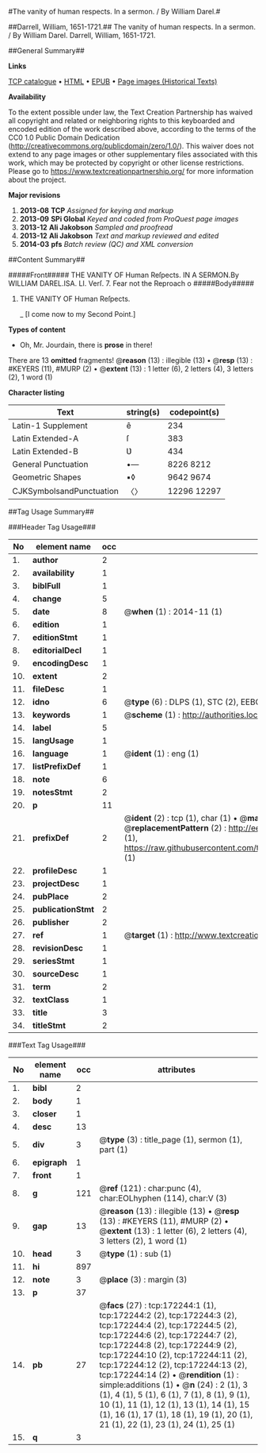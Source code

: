 #The vanity of human respects. In a sermon. / By William Darel.#

##Darrell, William, 1651-1721.##
The vanity of human respects. In a sermon. / By William Darel.
Darrell, William, 1651-1721.

##General Summary##

**Links**

[TCP catalogue](http://www.ota.ox.ac.uk/tcp/)  • 
[HTML](http://tei.it.ox.ac.uk/tcp/Texts-HTML/free/A81/A81881.html)  • 
[EPUB](http://tei.it.ox.ac.uk/tcp/Texts-EPUB/free/A81/A81881.epub) • 
[Page images (Historical Texts)](https://historicaltexts.jisc.ac.uk/eebo-45578309e)

**Availability**

To the extent possible under law, the Text Creation Partnership has waived all copyright and related or neighboring rights to this keyboarded and encoded edition of the work described above, according to the terms of the CC0 1.0 Public Domain Dedication (http://creativecommons.org/publicdomain/zero/1.0/). This waiver does not extend to any page images or other supplementary files associated with this work, which may be protected by copyright or other license restrictions. Please go to https://www.textcreationpartnership.org/ for more information about the project.

**Major revisions**

1. __2013-08__ __TCP__ *Assigned for keying and markup*
1. __2013-09__ __SPi Global__ *Keyed and coded from ProQuest page images*
1. __2013-12__ __Ali Jakobson__ *Sampled and proofread*
1. __2013-12__ __Ali Jakobson__ *Text and markup reviewed and edited*
1. __2014-03__ __pfs__ *Batch review (QC) and XML conversion*

##Content Summary##

#####Front#####
THE VANITY OF Human Reſpects. IN A SERMON.By WILLIAM DAREL.ISA. LI. Verſ. 7. Fear not the Reproach o
#####Body#####

1. THE VANITY OF Human Reſpects.

    _ [I come now to my Second Point.]

**Types of content**

  * Oh, Mr. Jourdain, there is **prose** in there!

There are 13 **omitted** fragments! 
 @__reason__ (13) : illegible (13)  •  @__resp__ (13) : #KEYERS (11), #MURP (2)  •  @__extent__ (13) : 1 letter (6), 2 letters (4), 3 letters (2), 1 word (1)

**Character listing**


|Text|string(s)|codepoint(s)|
|---|---|---|
|Latin-1 Supplement|ê|234|
|Latin Extended-A|ſ|383|
|Latin Extended-B|Ʋ|434|
|General Punctuation|•—|8226 8212|
|Geometric Shapes|▪◊|9642 9674|
|CJKSymbolsandPunctuation|〈〉|12296 12297|

##Tag Usage Summary##

###Header Tag Usage###

|No|element name|occ|attributes|
|---|---|---|---|
|1.|__author__|2||
|2.|__availability__|1||
|3.|__biblFull__|1||
|4.|__change__|5||
|5.|__date__|8| @__when__ (1) : 2014-11 (1)|
|6.|__edition__|1||
|7.|__editionStmt__|1||
|8.|__editorialDecl__|1||
|9.|__encodingDesc__|1||
|10.|__extent__|2||
|11.|__fileDesc__|1||
|12.|__idno__|6| @__type__ (6) : DLPS (1), STC (2), EEBO-CITATION (1), OCLC (1), VID (1)|
|13.|__keywords__|1| @__scheme__ (1) : http://authorities.loc.gov/ (1)|
|14.|__label__|5||
|15.|__langUsage__|1||
|16.|__language__|1| @__ident__ (1) : eng (1)|
|17.|__listPrefixDef__|1||
|18.|__note__|6||
|19.|__notesStmt__|2||
|20.|__p__|11||
|21.|__prefixDef__|2| @__ident__ (2) : tcp (1), char (1)  •  @__matchPattern__ (2) : ([0-9\-]+):([0-9IVX]+) (1), (.+) (1)  •  @__replacementPattern__ (2) : http://eebo.chadwyck.com/downloadtiff?vid=$1&page=$2 (1), https://raw.githubusercontent.com/textcreationpartnership/Texts/master/tcpchars.xml#$1 (1)|
|22.|__profileDesc__|1||
|23.|__projectDesc__|1||
|24.|__pubPlace__|2||
|25.|__publicationStmt__|2||
|26.|__publisher__|2||
|27.|__ref__|1| @__target__ (1) : http://www.textcreationpartnership.org/docs/. (1)|
|28.|__revisionDesc__|1||
|29.|__seriesStmt__|1||
|30.|__sourceDesc__|1||
|31.|__term__|2||
|32.|__textClass__|1||
|33.|__title__|3||
|34.|__titleStmt__|2||


###Text Tag Usage###

|No|element name|occ|attributes|
|---|---|---|---|
|1.|__bibl__|2||
|2.|__body__|1||
|3.|__closer__|1||
|4.|__desc__|13||
|5.|__div__|3| @__type__ (3) : title_page (1), sermon (1), part (1)|
|6.|__epigraph__|1||
|7.|__front__|1||
|8.|__g__|121| @__ref__ (121) : char:punc (4), char:EOLhyphen (114), char:V (3)|
|9.|__gap__|13| @__reason__ (13) : illegible (13)  •  @__resp__ (13) : #KEYERS (11), #MURP (2)  •  @__extent__ (13) : 1 letter (6), 2 letters (4), 3 letters (2), 1 word (1)|
|10.|__head__|3| @__type__ (1) : sub (1)|
|11.|__hi__|897||
|12.|__note__|3| @__place__ (3) : margin (3)|
|13.|__p__|37||
|14.|__pb__|27| @__facs__ (27) : tcp:172244:1 (1), tcp:172244:2 (2), tcp:172244:3 (2), tcp:172244:4 (2), tcp:172244:5 (2), tcp:172244:6 (2), tcp:172244:7 (2), tcp:172244:8 (2), tcp:172244:9 (2), tcp:172244:10 (2), tcp:172244:11 (2), tcp:172244:12 (2), tcp:172244:13 (2), tcp:172244:14 (2)  •  @__rendition__ (1) : simple:additions (1)  •  @__n__ (24) : 2 (1), 3 (1), 4 (1), 5 (1), 6 (1), 7 (1), 8 (1), 9 (1), 10 (1), 11 (1), 12 (1), 13 (1), 14 (1), 15 (1), 16 (1), 17 (1), 18 (1), 19 (1), 20 (1), 21 (1), 22 (1), 23 (1), 24 (1), 25 (1)|
|15.|__q__|3||

